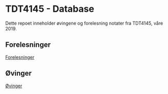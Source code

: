 # TDT4145 - Database
Dette repoet inneholder øvingene og forelesning notater fra TDT4145, våre 2019.

## Forelesninger
<a href="./forelesninger/">Forelesninger</a>

## Øvinger
<a href="./ovinger/">Øvinger</a>
